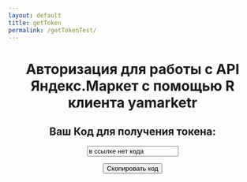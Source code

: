 ```yaml
---
layout: default
title: getToken
permalink: /getTokenTest/
---
```


<script>
  function copyCode() {
    var copyText = document.getElementById("txt1");
    copyText.select();
    document.execCommand("copy");
  }
    
  window.onload = function() {
  document.getElementById('txt1').value = window.location.href.slice(window.location.href.indexOf('=') + 1, window.location.href.slice().length);}
</script>
  
<h1><center>Авторизация для работы с API Яндекс.Маркет с помощью R клиента <b>yamarketr</b></center></h1>
<h2><center>Ваш Код для получения токена:</center></h2>
<div class="tok_style">
<center>
<p>
  <input type="text" value="в ссылке нет кода" id="txt1">
  </p><p>
  <button onclick="copyCode()">Скопировать код</button>
 </p>
</center>
</div>

